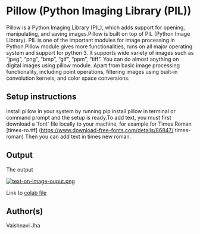 # Pillow (Python Imaging Library (PIL))

Pillow is a Python Imaging Library (PIL), which adds support for opening, manipulating, and saving images.Pillow is built on top of PIL (Python Image Library). PIL is one of the important modules for image processing in Python.Pillow module gives more functionalities, runs on all major operating system and support for python 3. It supports wide variety of images such as “jpeg”, “png”, “bmp”, “gif”, “ppm”, “tiff”. You can do almost anything on digital images using pillow module. Apart from basic image processing functionality, including point operations, filtering images using built-in convolution kernels, and color space conversions.

## Setup instructions

install pillow in your system by running pip install pillow in terminal or command prompt and the setup is ready.To add text, you must first download a 'font' file locally to your machine, for example for Times Roman [times-ro.ttf] (https://www.download-free-fonts.com/details/86847/ times-roman) Then you can add text in times new roman.

## Output

The output

[![text-on-image-ouput.png](https://i.postimg.cc/3xnJydRc/text-on-image-ouput.png)](https://postimg.cc/k2RdzMWQ)

Link to
[colab file](https://colab.research.google.com/drive/1N-3d7AthbpvcGmdWSG6Pl_HhkzN2ldo1?authuser=3#scrollTo=FZkDaQnbOIDt)

## Author(s)

Vaishnavi Jha
